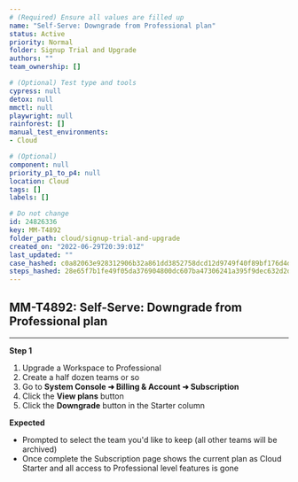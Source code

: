 ```yaml
---
# (Required) Ensure all values are filled up
name: "Self-Serve: Downgrade from Professional plan"
status: Active
priority: Normal
folder: Signup Trial and Upgrade
authors: ""
team_ownership: []

# (Optional) Test type and tools
cypress: null
detox: null
mmctl: null
playwright: null
rainforest: []
manual_test_environments: 
- Cloud

# (Optional)
component: null
priority_p1_to_p4: null
location: Cloud
tags: []
labels: []

# Do not change
id: 24826336
key: MM-T4892
folder_path: cloud/signup-trial-and-upgrade
created_on: "2022-06-29T20:39:01Z"
last_updated: ""
case_hashed: c0a82063e928312906b32a861dd3852758dcd12d9749f40f89bf176d4d71f2a21f422cc925bb7f8251c52b1a6b724f6e
steps_hashed: 28e65f7b1fe49f05da376904800dc607ba47306241a395f9dec632d2d9376bbf1420d575fd56b6f35612802c7e7d5c05
---
```


## MM-T4892: Self-Serve: Downgrade from Professional plan

---

**Step 1**

1. Upgrade a Workspace to Professional
2. Create a half dozen teams or so
3. Go to **System Console ➜ Billing & Account ➜ Subscription**
4. Click the **View plans** button
5. Click the **Downgrade** button in the Starter column

**Expected**

- Prompted to select the team you'd like to keep (all other teams will be archived)
- Once complete the Subscription page shows the current plan as Cloud Starter and all access to Professional level features is gone

